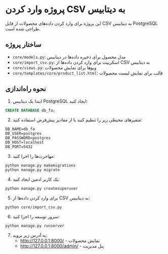 # پروژه وارد کردن CSV به دیتابیس

این پروژه برای وارد کردن داده‌های محصولات از فایل CSV به دیتابیس PostgreSQL طراحی شده است.

## ساختار پروژه

- `core/models.py`: مدل محصول برای ذخیره داده‌ها در دیتابیس
- `core/import_csv.py`: اسکریپت برای وارد کردن داده‌ها از CSV به دیتابیس
- `core/views.py`: ویوها برای نمایش محصولات
- `core/templates/core/product_list.html`: قالب برای نمایش لیست محصولات

## نحوه راه‌اندازی

1. ابتدا یک دیتابیس PostgreSQL ایجاد کنید:
```sql
CREATE DATABASE db_fa;
```

2. متغیرهای محیطی زیر را تنظیم کنید یا از مقادیر پیش‌فرض استفاده کنید:
```
DB_NAME=db_fa
DB_USER=postgres
DB_PASSWORD=postgres
DB_HOST=localhost
DB_PORT=5432
```

3. مهاجرت‌ها را اجرا کنید:
```
python manage.py makemigrations
python manage.py migrate
```

4. یک کاربر ادمین ایجاد کنید:
```
python manage.py createsuperuser
```

5. برای وارد کردن داده‌ها از CSV به دیتابیس:
```
python core/import_csv.py
```

6. سرور توسعه را اجرا کنید:
```
python manage.py runserver
```

7. به آدرس زیر بروید:
   - http://127.0.0.1:8000/ - نمایش محصولات
   - http://127.0.0.1:8000/admin/ - پنل مدیریت 